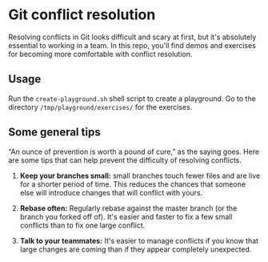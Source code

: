 Git conflict resolution
=======================

  Resolving conflicts in Git looks difficult and scary at first, but it's absolutely
  essential to working in a team. In this repo, you'll find demos and exercises for
  becoming more comfortable with conflict resolution.

Usage
-----

  Run the `create-playground.sh` shell script to create a playground.
  Go to the directory `/tmp/playground/exercises/` for the exercises.


Some general tips
-----------------

  “An ounce of prevention is worth a pound of cure,” as the saying goes. Here are
  some tips that can help prevent the difficulty of resolving conflicts.

  1. **Keep your branches small:** small branches touch fewer files and are live
     for a shorter period of time. This reduces the chances that someone else will
     introduce changes that will conflict with yours.

  2. **Rebase often:** Regularly rebase against the master branch (or the branch
     you forked off of). It's easier and faster to fix a few small conflicts than
     to fix one large conflict.

  3. **Talk to your teammates:** It's easier to manage conflicts if you know that
     large changes are coming than if they appear completely unexpected.
